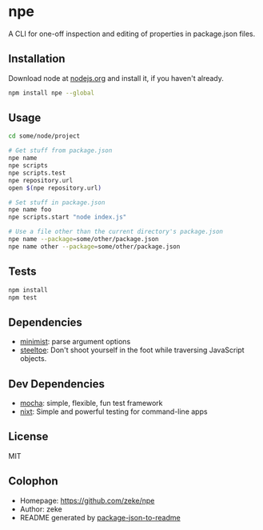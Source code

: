 # npe 

A CLI for one-off inspection and editing of properties in package.json files.

## Installation

Download node at [nodejs.org](http://nodejs.org) and install it, if you haven't already.

```sh
npm install npe --global
```

## Usage

```sh
cd some/node/project

# Get stuff from package.json
npe name
npe scripts
npe scripts.test
npe repository.url
open $(npe repository.url)

# Set stuff in package.json
npe name foo
npe scripts.start "node index.js"

# Use a file other than the current directory's package.json
npe name --package=some/other/package.json
npe name other --package=some/other/package.json

```

## Tests

```sh
npm install
npm test
```

## Dependencies

- [minimist](https://github.com/substack/minimist): parse argument options
- [steeltoe](https://github.com/jclem/steeltoe): Don&#39;t shoot yourself in the foot while traversing JavaScript objects.


## Dev Dependencies

- [mocha](https://github.com/visionmedia/mocha): simple, flexible, fun test framework
- [nixt](https://github.com/vesln/nixt): Simple and powerful testing for command-line apps


## License

MIT

## Colophon

- Homepage: https://github.com/zeke/npe
- Author: zeke
- README generated by
[package-json-to-readme](https://github.com/zeke/package-json-to-readme)
